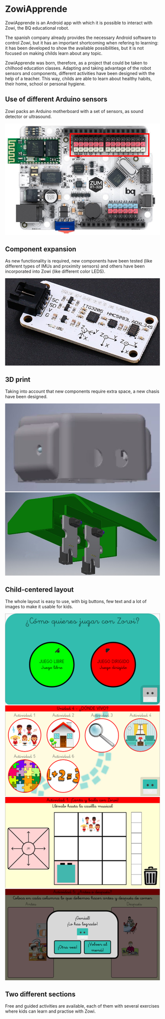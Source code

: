 # ZowiApprende
ZowiApprende is an Android app with which it is possible to interact with Zowi, the BQ educational robot. 

The spanish company already provides the necessary Android software to control Zowi, but it has an important shortcoming when refering to learning: it has been developed to show the available possibilities, but it is not focused on making childs learn about any topic.

ZowiApprende was born, therefore, as a project that could be taken to chilhood education classes. Adapting and taking advantage of the robot sensors and components, different activities have been designed with the help of a teacher. This way, childs are able to learn about healthy habits, their home, school or personal hygiene.

## Use of different Arduino sensors
Zowi packs an Arduino motherboard with a set of sensors, as sound detector or ultrasound.

![Alt text](document/images/motherboard.jpg?raw=true "Arduino motherboard")

## Component expansion
As new functionality is required, new components have been tested (like different types of IMUs and proximity sensors) and others have been incorporated into Zowi (like different color LEDS).

![Alt text](document/images/imu.png?raw=true "Configuration screens (SPA)")

## 3D print
Taking into account that new components require extra space, a new chasis have been designed.

![Alt text](document/images/ears.jpg?raw=true "New Zowi chasis")
![Alt text](document/images/cap.jpg?raw=true "New Zowi cap")

## Child-centered layout
The whole layout is easy to use, with big buttons, few text and a lot of images to make it usable for kids.

![Alt text](document/images/main.png?raw=true "Main menu")
![Alt text](document/images/guided.png?raw=true "Guided section")
![Alt text](document/images/grid.png?raw=true "Grid activity")
![Alt text](document/images/finish.png?raw=true "Finish popup")

## Two different sections
Free and guided activities are available, each of them with several exercises where kids can learn and practise with Zowi.
